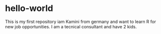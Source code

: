 # hello-world
This is my first repository
iam Kamini from germany and want to learn R for new job opportunities. I am a tecnical consultant and have 2 kids.
